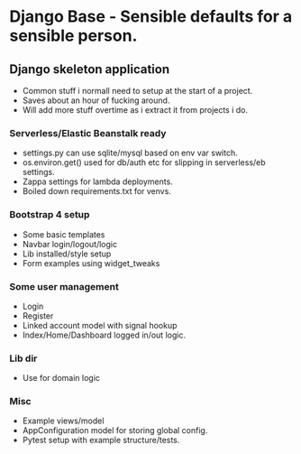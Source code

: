 # Django Base - Sensible defaults for a sensible person.

## Django skeleton application
- Common stuff i normall need to setup at the start of a project. 
- Saves about an hour of fucking around. 
- Will add more stuff overtime as i extract it from projects i do. 

### Serverless/Elastic Beanstalk ready 
- settings.py can use sqlite/mysql based on env var switch. 
- os.environ.get() used for db/auth etc for slipping in serverless/eb settings.
- Zappa settings for lambda deployments. 
- Boiled down requirements.txt for venvs. 

### Bootstrap 4 setup
- Some basic templates
- Navbar login/logout/logic
- Lib installed/style setup
- Form examples using widget_tweaks

### Some user management 
- Login
- Register 
- Linked account model with signal hookup
- Index/Home/Dashboard logged in/out logic.

### Lib dir 
- Use for domain logic 

### Misc
- Example views/model 
- AppConfiguration model for storing global config. 
- Pytest setup with example structure/tests. 

